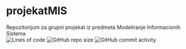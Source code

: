 # projekatMIS
Repozitorijum za grupni projekat iz predmeta Modeliranje Informacionih Sistema
<br>
![Lines of code](https://img.shields.io/tokei/lines/github/momcilovicluka/projekatMIS)
![GitHub repo size](https://img.shields.io/github/repo-size/momcilovicluka/projekatMIS)
![GitHub commit activity](https://img.shields.io/github/commit-activity/w/momcilovicluka/projekatMIS)